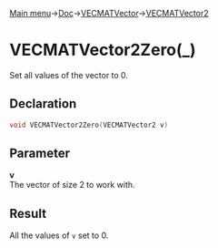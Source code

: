 [Main menu](../../../../Readme.md)->[Doc](../../../VECMATKit.md)->[VECMATVector](../../VECMATVector.md)->[VECMATVector2](../../VECMATVector2.md)

# VECMATVector2Zero(_)
Set all values of the vector to 0.

## **Declaration**
```C
void VECMATVector2Zero(VECMATVector2 v)
```


## **Parameter**
**v**  
The vector of size 2 to work with.

## **Result**
All the values of `v` set to 0.
